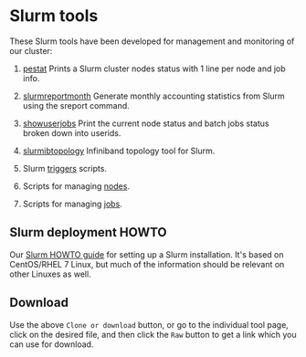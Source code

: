 # Slurm tools

These Slurm tools have been developed for management and monitoring of our cluster:

1. [pestat](pestat/) Prints a Slurm cluster nodes status with 1 line per node and job info.

2. [slurmreportmonth](slurmreportmonth/) Generate monthly accounting statistics from Slurm using the sreport command.

3. [showuserjobs](showuserjobs/) Print the current node status and batch jobs status broken down into userids.

4. [slurmibtopology](slurmibtopology/) Infiniband topology tool for Slurm.

5. Slurm [triggers](triggers/) scripts.

6. Scripts for managing [nodes](nodes/).

7. Scripts for managing [jobs](jobs/).

Slurm deployment HOWTO
----------------------

Our [Slurm HOWTO guide](https://wiki.fysik.dtu.dk/niflheim/SLURM) for setting up a Slurm installation.
It's based on CentOS/RHEL 7 Linux, but much of the information should be relevant on other Linuxes as well.

Download
--------

Use the above ```Clone or download``` button,
or go to the individual tool page,
click on the desired file, and then click the ```Raw``` button
to get a link which you can use for download.
